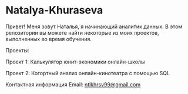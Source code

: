 # Natalya-Khuraseva
Привет! Меня зовут Наталья, я начинающий аналитик данных. В этом репозитории вы можете найти некоторые из моих проектов, выполненных во время обучения.

Проекты:

Проект 1: Калькулятор юнит-экономики онлайн-школы

Проект 2: Когортный анализ онлайн-кинотеатра с помощью SQL

Контактная информация
Email: ntlkhrsv99@gmail.com
